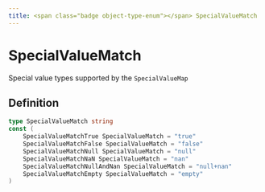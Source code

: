 ```yaml
---
title: <span class="badge object-type-enum"></span> SpecialValueMatch
---
```

# <span class="badge object-type-enum"></span> SpecialValueMatch

Special value types supported by the `SpecialValueMap`

## Definition

```go
type SpecialValueMatch string
const (
	SpecialValueMatchTrue SpecialValueMatch = "true"
	SpecialValueMatchFalse SpecialValueMatch = "false"
	SpecialValueMatchNull SpecialValueMatch = "null"
	SpecialValueMatchNaN SpecialValueMatch = "nan"
	SpecialValueMatchNullAndNan SpecialValueMatch = "null+nan"
	SpecialValueMatchEmpty SpecialValueMatch = "empty"
)

```
